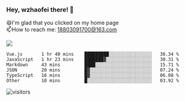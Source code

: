 ### Hey, wzhaofei there! 👋

😄I'm glad that you clicked on my home page<br>
📫How to reach me: 18803091700@163.com<br>

![](https://github-readme-stats.vercel.app/api?username=wzhaofei&show_icons=true)

<!--START_SECTION:waka-->

```text
Vue.js       1 hr 40 mins    █████████░░░░░░░░░░░░░░░░   36.34 %
JavaScript   1 hr 23 mins    ███████▓░░░░░░░░░░░░░░░░░   30.31 %
Markdown     43 mins         ████░░░░░░░░░░░░░░░░░░░░░   15.71 %
JSON         20 mins         █▓░░░░░░░░░░░░░░░░░░░░░░░   07.24 %
TypeScript   16 mins         █▓░░░░░░░░░░░░░░░░░░░░░░░   06.08 %
Other        10 mins         █░░░░░░░░░░░░░░░░░░░░░░░░   03.92 %
```

<!--END_SECTION:waka-->

![visitors](https://visitor-badge.glitch.me/badge?page_id=wzhaofei)


<!--
**wzhaofei/wzhaofei** is a ✨ _special_ ✨ repository because its `README.md` (this file) appears on your GitHub profile.

[<img align="right" width="50%" src="https://github-readme-stats.vercel.app/api?username=wzhaofei&show_icons=true">](https://metrics.lecoq.io/wzhaofei#gh-light-mode-only)

Here are some ideas to get you started:

- 🔭 I’m currently working on ...
- 🌱 I’m currently learning ...
- 👯 I’m looking to collaborate on ...
- 🤔 I’m looking for help with ...
- 💬 Ask me about ...
- 📫 How to reach me: ...
- 😄 Pronouns: ...
- ⚡ Fun fact: ...
-->
